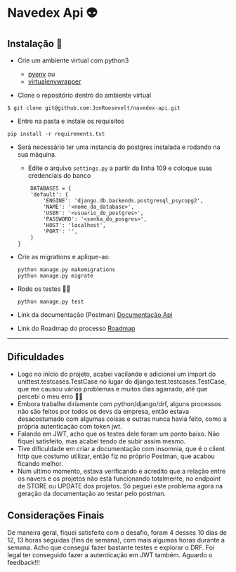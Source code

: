 # Navedex Api 👽️

Instalação 🚀️
---

* Crie um ambiente virtual com python3
    * [pyenv](https://github.com/pyenv/pyenv)
    ou
    * [virtualenvwrapper](https://virtualenvwrapper.readthedocs.io/en/latest/command_ref.html)


* Clone o repositório dentro do ambiente virtual
```shell=
$ git clone git@github.com:JonRoosevelt/navedex-api.git
```
* Entre na pasta e instale os requisitos
```shell=
pip install -r requirements.txt
```
* Será necessário ter uma instancia do postgres instalada e rodando na sua máquina.
    * Edite o arquivo `settings.py` a partir da linha 109 e coloque suas credenciais do banco
    ```python=109
        DATABASES = {
        'default': {
            'ENGINE': 'django.db.backends.postgresql_psycopg2',
            'NAME': '<nome_da_database>',
            'USER': '<usuario_do_postgres>',
            'PASSWORD': '<senha_do_posgres>',
            'HOST': 'localhost',
            'PORT': '',
        }
    }
    ```
    
* Crie as migrations e aplique-as:
    ```shell=
    python manage.py makemigrations
    python manage.py migrate
    ```
* Rode os testes 👨‍🔬️
    ```shell=
    python manage.py test
    ```
* Link da documentação (Postman)
[Documentação Api](https://documenter.getpostman.com/view/1528220/TVCY6CAB)

* Link do Roadmap do processo
[Roadmap](https://www.notion.so/5a4280f7dd854da39d65d5720734e48d?v=a84951d8db63471e936b0a81dcbe7f28)

***
Dificuldades
---

* Logo no início do projeto, acabei vacilando e adicionei um import do unittest.testcases.TestCase no lugar do django.test.testcases.TestCase, que me causou vários problemas e muitos dias agarrado, até que percebi o meu erro 🤦‍♂️️
* Embora trabalhe diriamente com python/django/drf, alguns processos não são feitos por todos os devs da empresa, então estava desacostumado com algumas coisas e outras nunca havia feito, como a própria autenticação com token jwt. 
* Falando em JWT, acho que os testes dele foram um ponto baixo. Não fiquei satisfeito, mas acabei tendo de subir assim mesmo.
* Tive dificuldade em criar a documentação com insomnia, que é o client http que costumo utilizar, então fiz no próprio Postman, que acabou ficando melhor.
* Num ultimo momento, estava verificando e acredito que a relação entre os navers e os projetos não está funcionando totalmente, no endpoint de STORE ou UPDATE dos projetos. Só peguei este problema agora na geração da documentação ao testar pelo postman.

Considerações Finais
---
De maneira geral, fiquei satisfeito com o desafio, foram 4 desses 10 dias de 12, 13 horas seguidas (fins de semana), com mais algumas horas durante a semana.
Acho que consegui fazer bastante testes e explorar o DRF.
Foi legal ter conseguido fazer a autenticação em JWT também.
Aguardo o feedback!!!
